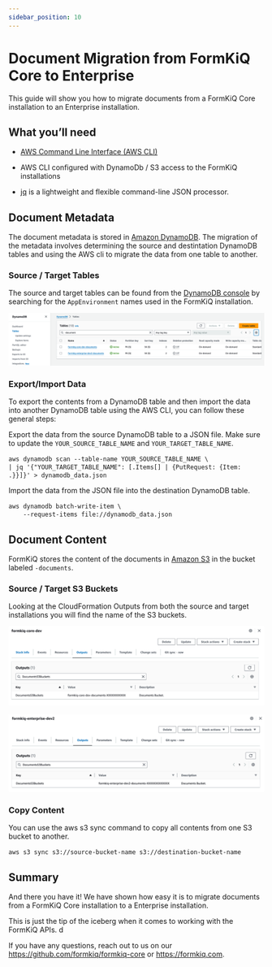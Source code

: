 ```yaml
---
sidebar_position: 10
---
```


# Document Migration from FormKiQ Core to Enterprise

This guide will show you how to migrate documents from a FormKiQ Core installation to an Enterprise installation.

## What you’ll need

* [AWS Command Line Interface (AWS CLI)](https://aws.amazon.com/cli)

* AWS CLI configured with DynamoDb / S3 access to the FormKiQ installations

* [jq](https://jqlang.github.io/jq/) is a lightweight and flexible command-line JSON processor. 

## Document Metadata

The document metadata is stored in [Amazon DynamoDB](https://aws.amazon.com/dynamodb/). The migration of the metadata involves determining the source and destintation DynamoDB tables and using the AWS cli to migrate the data from one table to another.

### Source / Target Tables

The source and target tables can be found from the [DynamoDB console](https://console.aws.amazon.com/dynamodbv2/home) by searching for the `AppEnvironment` names used in the FormKiQ installation.

![DynamoDB Table names](./img/migration-dynamodb-tables.png)

### Export/Import Data

To export the contents from a DynamoDB table and then import the data into another DynamoDB table using the AWS CLI, you can follow these general steps:

Export the data from the source DynamoDB table to a JSON file. Make sure to update the `YOUR_SOURCE_TABLE_NAME` and `YOUR_TARGET_TABLE_NAME`.

```
aws dynamodb scan --table-name YOUR_SOURCE_TABLE_NAME \
| jq '{"YOUR_TARGET_TABLE_NAME": [.Items[] | {PutRequest: {Item: .}}]}' > dynamodb_data.json
```

Import the data from the JSON file into the destination DynamoDB table.
```
aws dynamodb batch-write-item \
    --request-items file://dynamodb_data.json

```

## Document Content

FormKiQ stores the content of the documents in [Amazon S3](https://aws.amazon.com/s3) in the bucket labeled `-documents`.

### Source / Target S3 Buckets

Looking at the CloudFormation Outputs from both the source and target installations you will find the name of the S3 buckets.

![S3 Source Documents Bucket](./img/migration-s3-source-buckets.png)

![S3 Target Documents Bucket](./img/migration-s3-target-buckets.png)

### Copy Content

You can use the aws s3 sync command to copy all contents from one S3 bucket to another. 

```
aws s3 sync s3://source-bucket-name s3://destination-bucket-name
```

## Summary

And there you have it! We have shown how easy it is to migrate documents from a FormKiQ Core installation to a Enterprise installation.

This is just the tip of the iceberg when it comes to working with the FormKiQ APIs. d

If you have any questions, reach out to us on our https://github.com/formkiq/formkiq-core or https://formkiq.com.

